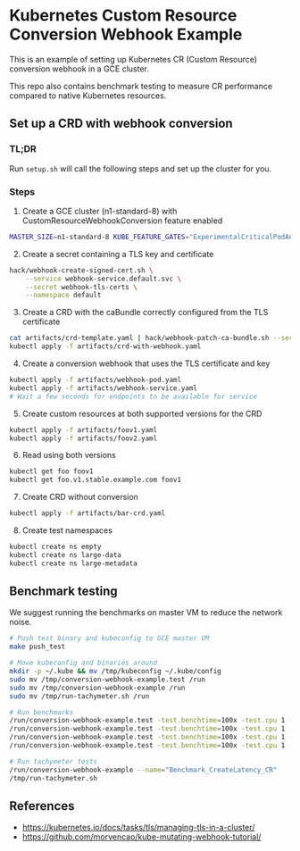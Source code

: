 # Kubernetes Custom Resource Conversion Webhook Example

This is an example of setting up Kubernetes CR (Custom Resource) conversion
webhook in a GCE cluster.

This repo also contains benchmark testing to measure CR performance compared to
native Kubernetes resources.

## Set up a CRD with webhook conversion

### TL;DR

Run `setup.sh` will call the following steps and set up the cluster for you.

### Steps

1. Create a GCE cluster (n1-standard-8) with CustomResourceWebhookConversion feature enabled

```sh
MASTER_SIZE=n1-standard-8 KUBE_FEATURE_GATES="ExperimentalCriticalPodAnnotation=true,CustomResourceWebhookConversion=true" KUBE_UP_AUTOMATIC_CLEANUP=true KUBE_APISERVER_REQUEST_TIMEOUT_SEC=600 ENABLE_APISERVER_INSECURE_PORT=true $GOPATH/src/k8s.io/kubernetes/cluster/kube-up.sh
```

2. Create a secret containing a TLS key and certificate

```sh
hack/webhook-create-signed-cert.sh \
    --service webhook-service.default.svc \
    --secret webhook-tls-certs \
    --namespace default
```

3. Create a CRD with the caBundle correctly configured from the TLS certificate

```sh
cat artifacts/crd-template.yaml | hack/webhook-patch-ca-bundle.sh --secret webhook-tls-certs > artifacts/crd-with-webhook.yaml
kubectl apply -f artifacts/crd-with-webhook.yaml
```

4. Create a conversion webhook that uses the TLS certificate and key

```sh
kubectl apply -f artifacts/webhook-pod.yaml
kubectl apply -f artifacts/webhook-service.yaml
# Wait a few seconds for endpoints to be available for service
```

5. Create custom resources at both supported versions for the CRD

```sh
kubectl apply -f artifacts/foov1.yaml
kubectl apply -f artifacts/foov2.yaml
```

6. Read using both versions

```sh
kubectl get foo foov1
kubectl get foo.v1.stable.example.com foov1
```

7. Create CRD without conversion

```sh
kubectl apply -f artifacts/bar-crd.yaml
```

8. Create test namespaces

```sh
kubectl create ns empty
kubectl create ns large-data
kubectl create ns large-metadata
```

## Benchmark testing

We suggest running the benchmarks on master VM to reduce the network noise.

```sh
# Push test binary and kubeconfig to GCE master VM
make push_test

# Move kubeconfig and binaries around
mkdir -p ~/.kube && mv /tmp/kubeconfig ~/.kube/config
sudo mv /tmp/conversion-webhook-example.test /run
sudo mv /tmp/conversion-webhook-example /run
sudo mv /tmp/run-tachymeter.sh /run

# Run benchmarks
/run/conversion-webhook-example.test -test.benchtime=100x -test.cpu 1 -test.bench=.
/run/conversion-webhook-example.test -test.benchtime=100x -test.cpu 1 -test.bench=CreateLatency
/run/conversion-webhook-example.test -test.benchtime=100x -test.cpu 1 -test.bench=CreateThroughput
/run/conversion-webhook-example.test -test.benchtime=100x -test.cpu 1 -test.bench=List

# Run tachymeter tests
/run/conversion-webhook-example --name="Benchmark_CreateLatency_CR"
/tmp/run-tachymeter.sh
```

## References

- https://kubernetes.io/docs/tasks/tls/managing-tls-in-a-cluster/
- https://github.com/morvencao/kube-mutating-webhook-tutorial/
